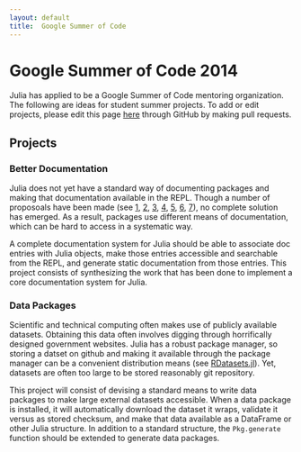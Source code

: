 ```yaml
---
layout: default
title:  Google Summer of Code
---
```


# Google Summer of Code 2014

Julia has applied to be a Google Summer of Code mentoring organization. The following are ideas for student summer projects. To add or edit projects, please edit this page [here](https://github.com/JuliaLang/julialang.github.com/blob/master/gsoc/2014/index.md) through GitHub by making pull requests.


## Projects

### Better Documentation

Julia does not yet have a standard way of documenting packages and making that documentation available in the REPL. Though a number of proposoals have been made (see [1](https://github.com/JuliaLang/julia/issues/4579), [2](https://github.com/JuliaLang/julia/issues/5200), [3](https://github.com/JuliaLang/julia/issues/3988), [4](https://github.com/dcarrera/Doc.jl), [5](https://github.com/dcjones/Judo.jl), [6](https://github.com/johnmyleswhite/Roxygen.jl), [7](https://github.com/JuliaLang/JuliaDoc)), no complete solution has emerged. As a result, packages use different means of documentation, which can be hard to access in a systematic way.

A complete documentation system for Julia should be able to associate doc entries with Julia objects, make those entries accessible and searchable from the REPL, and generate static documentation from those entries. This project consists of synthesizing the work that has been done to implement a core documentation system for Julia.

### Data Packages

Scientific and technical computing often makes use of publicly available datasets. Obtaining this data often involves digging through horrifically designed government websites. Julia has a robust package manager, so storing a datset on github and making it available through the package manager can be a convenient distribution means (see [RDatasets.jl](https://github.com/johnmyleswhite/RDatasets.jl)). Yet, datasets are often too large to be stored reasonably git repository.

This project will consist of devising a standard means to write data packages to make large external datasets accessible. When a data package is installed, it will automatically download the dataset it wraps, validate it versus as stored checksum, and make that data available as a DataFrame or other Julia structure. In addition to a standard structure, the `Pkg.generate` function should be extended to generate data packages.

